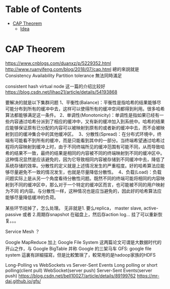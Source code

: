 Table of Contents
=================
  * [CAP Theorem](#cap-theorem)
    * [Idea](#idea)
    
# CAP Theorem  
https://www.cnblogs.com/duanxz/p/5229352.html
http://www.ruanyifeng.com/blog/2018/07/cap.html
總的來説就是
Consistency
Availability
Partition tolerance
無法同時滿足

consistent hash 
virtual node
这一篇的介绍比较好
https://blog.csdn.net/lihao21/article/details/54193868

要解决的就是以下集群问题
1、平衡性(Balance)：平衡性是指哈希的结果能够尽可能分布到所有的缓冲中去，这样可以使得所有的缓冲空间都得到利用。很多哈希算法都能够满足这一条件。
2、单调性(Monotonicity)：单调性是指如果已经有一些内容通过哈希分派到了相应的缓冲中，又有新的缓冲加入到系统中。哈希的结果应能够保证原有已分配的内容可以被映射到原有的或者新的缓冲中去，而不会被映射到旧的缓冲集合中的其他缓冲区。 
3、分散性(Spread)：在分布式环境中，终端有可能看不到所有的缓冲，而是只能看到其中的一部分。当终端希望通过哈希过程将内容映射到缓冲上时，由于不同终端所见的缓冲范围有可能不同，从而导致哈希的结果不一致，最终的结果是相同的内容被不同的终端映射到不同的缓冲区中。这种情况显然是应该避免的，因为它导致相同内容被存储到不同缓冲中去，降低了系统存储的效率。分散性的定义就是上述情况发生的严重程度。好的哈希算法应能够尽量避免不一致的情况发生，也就是尽量降低分散性。 
4、负载(Load)：负载问题实际上是从另一个角度看待分散性问题。既然不同的终端可能将相同的内容映射到不同的缓冲区中，那么对于一个特定的缓冲区而言，也可能被不同的用户映射为不同 的内容。与分散性一样，这种情况也是应当避免的，因此好的哈希算法应能够尽量降低缓冲的负荷。



某些环节挂掉了，怎么处理。 
无非就是1. 要么replica， master slave, active-passive 或者 2.周期存snapshot 在磁盘上，然后存action log... 挂了可以重新恢复。。。


Service Mesh ？

Google MapReduce 加上 Google File System 这两篇论文可谓是大数据时代的开山之作，与 Google BigTable 并称 Google 的三架马车
GFS: google file system
這裏有詳細描寫，但是比較繁瑣了，較常用的是hadoop家族的HDFS

Long-Polling vs WebSockets vs Server-Sent Events
Long polling or short polling(client pull)
WebSocket(server push)
Server-Sent Events(server push)
https://blog.csdn.net/bell10027/article/details/89199762
https://mr-dai.github.io/gfs/
